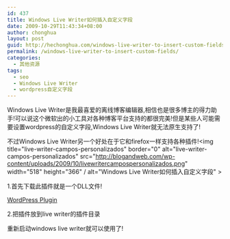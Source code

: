 ```yaml
---
id: 437
title: Windows Live Writer如何插入自定义字段
date: 2009-10-29T11:43:34+08:00
author: chonghua
layout: post
guid: http://hechonghua.com/windows-live-writer-to-insert-custom-fields/
permalink: /windows-live-writer-to-insert-custom-fields/
categories:
  - 其他资源
tags:
  - seo
  - Windows Live Writer
  - wordpress自定义字段
---
```

Windows Live Writer是我最喜爱的离线博客编辑器,相信也是很多博主的得力助手!可以说这个微软出的小工具对各种博客平台支持的都很完美!但是某些人可能需要设置wordpress的自定义字段,Windows Live Writer就无法原生支持了! 

<!--more-->

不过Windows Live Writer另一个好处在于它和firefox一样支持各种插件!<img title="live-writer-campos-personalizados" border="0" alt="live-writer-campos-personalizados" src="http://blogandweb.com/wp-content/uploads/2009/10/livewritercampospersonalizados.png" width="518" height="366" / alt="Windows Live Writer如何插入自定义字段" > 

1.首先下载此插件就是一个DLL文件!

[WordPress Plugin](http://cid-2f7eb29b42641d59.skydrive.live.com/self.aspx/Public/Windows%20Live%20Writer%20plug-ins/WordpressPlugin.dll "WordPress Plugin")

2.把插件放到live writer的插件目录

重新启动windows live writer就可以使用了!